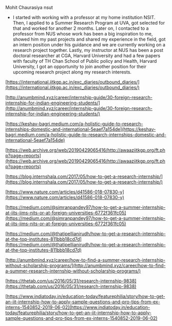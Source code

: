 Mohit Chaurasiya nsut
- I started with working with a professor at my home institution NSIT. Then, I applied to a Summer Research Program at UVA, got selected for that and worked for another 2 months. Later on, I contacted to a professor from NUS whose work has been a big inspiration to me, showed him my past projects and shared my experience in the field, got an intern position under his guidance and we are currently working on a research project together. Lastly, my instructor at NUS has been a post doctoral researcher at CGA, Harvard University and had a few papers with faculty of TH Chan School of Public policy and Health, Harvard University, I got an opportunity to join another position for their upcoming research project along my research interests.

[https://international.iitkgp.ac.in/exc_diaries/outbound_diaries/](https://international.iitkgp.ac.in/exc_diaries/outbound_diaries/)

[http://anumbmind.xyz/career/internship-guide/30-foreign-research-internship-for-indian-engineering-students/](http://anumbmind.xyz/career/internship-guide/30-foreign-research-internship-for-indian-engineering-students/)

[https://keshav-bagri.medium.com/a-holistic-guide-to-research-internships-domestic-and-international-5eaef7a154de](https://keshav-bagri.medium.com/a-holistic-guide-to-research-internships-domestic-and-international-5eaef7a154de)

[https://web.archive.org/web/20190429065416/http://awaaziitkgp.org/ft.php?page=reports](https://web.archive.org/web/20190429065416/http://awaaziitkgp.org/ft.php?page=reports)

[https://blog.internshala.com/2017/05/how-to-get-a-research-internship/](https://blog.internshala.com/2017/05/how-to-get-a-research-internship/)

[https://www.nature.com/articles/d41586-018-07830-y](https://www.nature.com/articles/d41586-018-07830-y)

[https://medium.com/@simranpandey97/how-to-get-a-summer-internship-at-iits-iims-nits-or-at-foreign-universities-6772f361fc05](https://medium.com/@simranpandey97/how-to-get-a-summer-internship-at-iits-iims-nits-or-at-foreign-universities-6772f361fc05)

[https://medium.com/@thatipellianirudh/how-to-get-a-research-internship-at-the-top-institutes-811bbb18cd7d](https://medium.com/@thatipellianirudh/how-to-get-a-research-internship-at-the-top-institutes-811bbb18cd7d)

[http://anumbmind.xyz/career/how-to-find-a-summer-research-internship-without-scholarship-programs/](http://anumbmind.xyz/career/how-to-find-a-summer-research-internship-without-scholarship-programs/)

[https://thetab.com/us/2016/05/31/research-internship-9838](https://thetab.com/us/2016/05/31/research-internship-9838)

[https://www.indiatoday.in/education-today/featurephilia/story/how-to-get-an-iit-internship-how-to-apply-sample-questions-and-pro-tips-from-ex-interns-1540852-2019-06-02](https://www.indiatoday.in/education-today/featurephilia/story/how-to-get-an-iit-internship-how-to-apply-sample-questions-and-pro-tips-from-ex-interns-1540852-2019-06-02)
